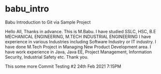 # babu_intro
Babu Introduction to Git via Sample Project 

Hello All,
Thanks in advance.
This is M.Babu.
I have studied SSLC, HSC, B.E MECHANICAL ENGINEERING, M.TECH INDUSTRIAL ENGINEERING
I have experience in various Industries including Software Industry or IT industry.
I have done M.Tech Project in Managing New Product Development area.
I have work experience in Java, Java EE, Project Management, Information Security, Industrial Safety etc.
Thank you.

This some more Commit Testing #2 24th Feb 2021 7:15PM
